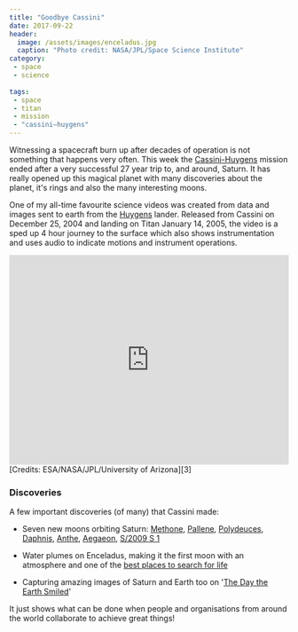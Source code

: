 ```yaml
---
title: "Goodbye Cassini"
date: 2017-09-22
header:
  image: /assets/images/enceladus.jpg
  caption: "Photo credit: NASA/JPL/Space Science Institute"
category:
 - space
 - science
 
tags:
 - space
 - titan
 - mission
 - "cassini–huygens"
---
```


Witnessing a spacecraft burn up after decades of operation is not something that happens 
very often. This week the [Cassini-Huygens][1] mission ended after a very successful 27 year trip to, 
and around, Saturn. It has really opened up this magical planet with many discoveries about
the planet, it's rings and also the many interesting moons.

One of my all-time favourite science videos was created from data and images sent to 
earth from the [Huygens][2] lander. Released from Cassini on December 25, 2004 and landing on
Titan January 14, 2005, the video is a sped up 4 hour journey to the surface which also
shows instrumentation and uses audio to indicate motions and instrument operations. 

<div style="position:relative;height:0;padding-bottom:75.0%"><iframe src="https://www.youtube.com/embed/l-rOw0Tj5UM?ecver=2" width="480" height="360" frameborder="0" style="position:absolute;width:100%;height:100%;left:0" allowfullscreen></iframe></div> 
[Credits: ESA/NASA/JPL/University of Arizona][3]

### Discoveries
A few important discoveries (of many) that Cassini made:

* Seven new moons orbiting Saturn: [Methone][4], [Pallene][5], [Polydeuces][6], [Daphnis][7], [Anthe][8], [Aegaeon][9], [S/2009 S 1][10]

* Water plumes on Enceladus, making it the first moon with an atmosphere and one of the [best places to search for life][11]

* Capturing amazing images of Saturn and Earth too on '[The Day the Earth Smiled][12]'

It just shows what can be done when people and organisations from around the world
collaborate to achieve great things! 

[1]: https://en.wikipedia.org/wiki/Huygens_(spacecraft)
[2]: https://en.wikipedia.org/wiki/Cassini%E2%80%93Huygens
[3]: https://www.nasa.gov/mission_pages/cassini/multimedia/pia08117.html
[4]: https://solarsystem.nasa.gov/planets/methone
[5]: https://solarsystem.nasa.gov/planets/pallene
[6]: https://solarsystem.nasa.gov/planets/Polydeuces
[7]: https://solarsystem.nasa.gov/planets/Daphnis
[8]: https://solarsystem.nasa.gov/planets/Anthe
[9]: https://solarsystem.nasa.gov/planets/Aegaeon
[10]: https://en.wikipedia.org/wiki/S/2009_S_1
[11]: https://www.theguardian.com/science/2014/apr/03/ocean-enceladus-alien-life-water-saturn-moon
[12]: https://en.wikipedia.org/wiki/The_Day_the_Earth_Smiled
